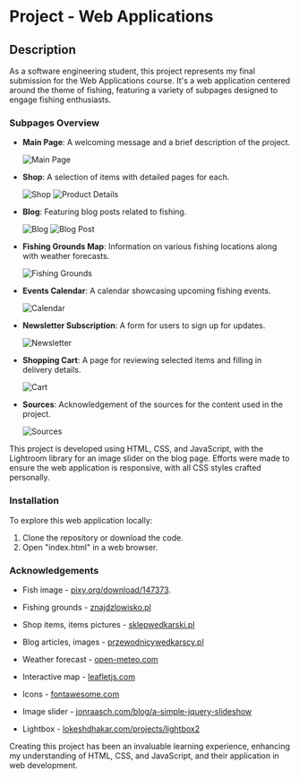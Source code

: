 # Project - Web Applications

## Description

As a software engineering student, this project represents my final submission for the Web Applications course. It's a web application centered around the theme of fishing, featuring a variety of subpages designed to engage fishing enthusiasts.

### Subpages Overview

- **Main Page**: A welcoming message and a brief description of the project.

  ![Main Page](https://github.com/Adamad7/AplikacjeInternetoweProjekt/blob/main/screenshots/main_page.jpg)

- **Shop**: A selection of items with detailed pages for each.

  ![Shop](https://github.com/Adamad7/AplikacjeInternetoweProjekt/blob/main/screenshots/shop.jpg)
  ![Product Details](https://github.com/Adamad7/AplikacjeInternetoweProjekt/blob/main/screenshots/product_details.jpg)

- **Blog**: Featuring blog posts related to fishing.

  ![Blog](https://github.com/Adamad7/AplikacjeInternetoweProjekt/blob/main/screenshots/blog.jpg)
  ![Blog Post](https://github.com/Adamad7/AplikacjeInternetoweProjekt/blob/main/screenshots/blogpost.jpg)

- **Fishing Grounds Map**: Information on various fishing locations along with weather forecasts.

  ![Fishing Grounds](https://github.com/Adamad7/AplikacjeInternetoweProjekt/blob/main/screenshots/fishing_grounds.jpg)

- **Events Calendar**: A calendar showcasing upcoming fishing events.

  ![Calendar](https://github.com/Adamad7/AplikacjeInternetoweProjekt/blob/main/screenshots/calendar.jpg)

- **Newsletter Subscription**: A form for users to sign up for updates.

  ![Newsletter](https://github.com/Adamad7/AplikacjeInternetoweProjekt/blob/main/screenshots/newsletter.jpg)

- **Shopping Cart**: A page for reviewing selected items and filling in delivery details.

  ![Cart](https://github.com/Adamad7/AplikacjeInternetoweProjekt/blob/main/screenshots/cart.jpg)

- **Sources**: Acknowledgement of the sources for the content used in the project.

  ![Sources](https://github.com/Adamad7/AplikacjeInternetoweProjekt/blob/main/screenshots/sources.jpg)

This project is developed using HTML, CSS, and JavaScript, with the Lightroom library for an image slider on the blog page. Efforts were made to ensure the web application is responsive, with all CSS styles crafted personally.

### Installation

To explore this web application locally:

1. Clone the repository or download the code.
2. Open "index.html" in a web browser.

### Acknowledgements

- Fish image - [pixy.org/download/147373](pixy.org/download/147373).

- Fishing grounds - [znajdzlowisko.pl](znajdzlowisko.pl)

- Shop items, items pictures - [sklepwedkarski.pl](sklepwedkarski.pl)

- Blog articles, images - [przewodnicywedkarscy.pl](przewodnicywedkarscy.pl)

- Weather forecast - [open-meteo.com](open-meteo.com)

- Interactive map - [leafletjs.com](leafletjs.com)

- Icons - [fontawesome.com](fontawesome.com)

- Image slider - [jonraasch.com/blog/a-simple-jquery-slideshow](jonraasch.com/blog/a-simple-jquery-slideshow)

- Lightbox - [lokeshdhakar.com/projects/lightbox2](lokeshdhakar.com/projects/lightbox2)

Creating this project has been an invaluable learning experience, enhancing my understanding of HTML, CSS, and JavaScript, and their application in web development.
